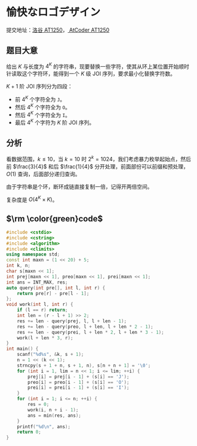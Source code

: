# 愉快なロゴデザイン

提交地址：[洛谷 AT1250](https://www.luogu.com.cn/problem/AT1250)，[
AtCoder AT1250](https://atcoder.jp/contests/joisc2015/tasks/joisc2015_b)

## 题目大意

给出 $K$ 与长度为 $4^K$ 的字符串，现要替换一些字符，使其从环上某位置开始顺时针读取这个字符环，能得到一个 $K$ 级 JOI 序列，要求最小化替换字符数。

$K + 1$ 阶 JOI 序列分为四段：

- 前 $4^K$ 个字符全为 `J`。
- 然后 $4^K$ 个字符全为 `O`。
- 然后 $4^K$ 个字符全为 `I`。
- 最后 $4^K$ 个字符为 $K$ 阶 JOI 序列。

## 分析

看数据范围，$k \le 10$，当 $k = 10$ 时 $2^k = 1024$，我们考虑暴力枚举起始点，然后前 $\frac{3}{4}$ 和后 $\frac{1}{4}$ 分开处理，前面部份可以前缀和预处理，$O(1)$ 查询，后面部分递归查询。

由于字符串是个环，断环成链直接复制一倍，记得开两倍空间。

复杂度是 $O(4^K \times K)$。

## $\rm \color{green}code$

```cpp
#include <cstdio>
#include <cstring>
#include <algorithm>
#include <climits>
using namespace std;
const int maxn = (1 << 20) + 5;
int k, n;
char s[maxn << 1];
int prej[maxn << 1], preo[maxn << 1], prei[maxn << 1];
int ans = INT_MAX, res;
auto query(int pre[], int l, int r) {
    return pre[r] - pre[l - 1];
};
void work(int l, int r) {
    if (l == r) return;
    int len = (r - l + 1) >> 2;
    res += len - query(prej, l, l + len - 1);
    res += len - query(preo, l + len, l + len * 2 - 1);
    res += len - query(prei, l + len * 2, l + len * 3 - 1);
    work(l + len * 3, r);
}
int main() {
    scanf("%d%s", &k, s + 1);
    n = 1 << (k << 1);
    strncpy(s + 1 + n, s + 1, n), s[n + n + 1] = '\0';
    for (int i = 1, lim = n << 1; i <= lim; ++i) {
        prej[i] = prej[i - 1] + (s[i] == 'J');
        preo[i] = preo[i - 1] + (s[i] == 'O');
        prei[i] = prei[i - 1] + (s[i] == 'I');
    }
    for (int i = 1; i <= n; ++i) {
        res = 0;
        work(i, n + i - 1);
        ans = min(res, ans);
    }
    printf("%d\n", ans);
    return 0;
}
```